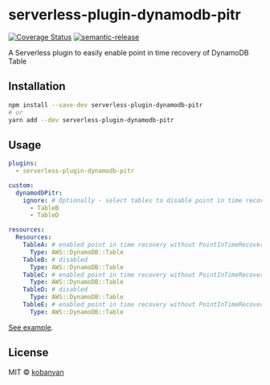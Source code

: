 # serverless-plugin-dynamodb-pitr

[![Coverage Status](https://coveralls.io/repos/github/kobanyan/serverless-plugin-dynamodb-pitr/badge.svg?branch=master)](https://coveralls.io/github/kobanyan/serverless-plugin-dynamodb-pitr?branch=master)
[![semantic-release](https://img.shields.io/badge/%20%20%F0%9F%93%A6%F0%9F%9A%80-semantic--release-e10079.svg)](https://github.com/semantic-release/semantic-release)

A Serverless plugin to easily enable point in time recovery of DynamoDB Table

## Installation

```sh
npm install --save-dev serverless-plugin-dynamodb-pitr
# or
yarn add --dev serverless-plugin-dynamodb-pitr
```

## Usage

```yaml
plugins:
  - serverless-plugin-dynamodb-pitr

custom:
  dynamodbPitr:
    ignore: # Optionally - select tables to disable point in time recovery
      - TableB
      - TableD

resources:
  Resources:
    TableA: # enabled point in time recovery without PointInTimeRecoverySpecification
      Type: AWS::DynamoDB::Table
    TableB: # disabled
      Type: AWS::DynamoDB::Table
    TableC: # enabled point in time recovery without PointInTimeRecoverySpecification
      Type: AWS::DynamoDB::Table
    TableD: # disabled
      Type: AWS::DynamoDB::Table
    TableE: # enabled point in time recovery without PointInTimeRecoverySpecification
      Type: AWS::DynamoDB::Table
```

[See example](https://github.com/kobanyan/serverless-plugin-dynamodb-pitr/tree/master/example).

## License

MIT © [kobanyan](https://github.com/kobanyan)
